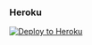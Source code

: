 


### Heroku

[![Deploy to Heroku](https://www.herokucdn.com/deploy/button.svg)](https://heroku.com/deploy?template=https://github.com/AftahBagas/musikk)

